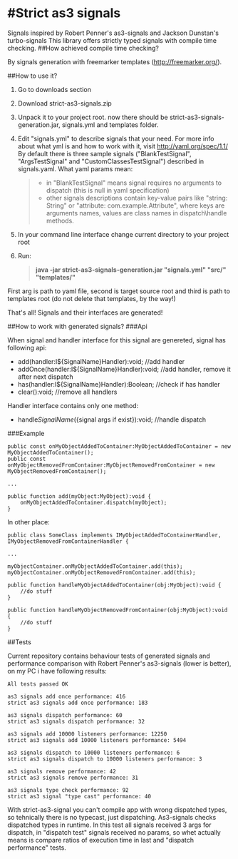 #Strict as3 signals
==================

Signals inspired by Robert Penner's as3-signals and Jackson Dunstan's turbo-signals
This library offers strictly typed signals with compile time checking.
##How achieved compile time checking?

By signals generation with freemarker templates (http://freemarker.org/).

##How to use it?

1. Go to downloads section
2. Download strict-as3-signals.zip
3. Unpack it to your project root. now there should be strict-as3-signals-generation.jar, signals.yml and templates folder.
4. Edit "signals.yml" to describe signals that your need. 
For more info about what yml is and how to work with it, visit http://yaml.org/spec/1.1/ 
By default there is three sample signals ("BlankTestSignal", "ArgsTestSignal" and "CustomClassesTestSignal") described in signals.yaml. What yaml params mean:

    > - in "BlankTestSignal" means signal requires no arguments to dispatch (this is null in yaml specification)
    > - other signals descriptions contain key-value pairs like "string: String" or "attribute: com.example.Attribute", where keys are arguments names, values are class names in dispatch\handle methods.

5. In your command line interface change current directory to your project root 
6. Run:

    >    **java -jar strict-as3-signals-generation.jar "signals.yml" "src/" "templates/"**

First arg is path to yaml file, second is target source root and third is path to templates root (do not delete that templates, by the way!)

That's all! Signals and their interfaces are generated!

##How to work with generated signals? 
###Api

When signal and handler interface for this signal are genereted, signal has following api:

- add(handler:I${SignalName}Handler):void; //add handler
- addOnce(handler:I${SignalName}Handler):void; //add handler, remove it after next dispatch
- has(handler:I${SignalName}Handler):Boolean; //check if has handler
- clear():void; //remove all handlers

Handler interface contains only one method:

- handle${SignalName}(${signal args if exist}):void; //handle dispatch

###Example

    public const onMyObjectAddedToContainer:MyObjectAddedToContainer = new MyObjectAddedToContainer();
    public const onMyObjectRemovedFromContainer:MyObjectRemovedFromContainer = new MyObjectRemovedFromContainer();
    
    ...
    
    public function add(myObject:MyObject):void {
        onMyObjectAddedToContainer.dispatch(myObject);
    }
    
In other place:

    public class SomeClass implements IMyObjectAddedToContainerHandler, IMyObjectRemovedFromContainerHandler {
    
    ...
    
    myObjectContainer.onMyObjectAddedToContainer.add(this);
    myObjectContainer.onMyObjectRemovedFromContainer.add(this);
    
    public function handleMyObjectAddedToContainer(obj:MyObject):void {
        //do stuff
    }
    
    public function handleMyObjectRemovedFromContainer(obj:MyObject):void {
        //do stuff
    }

##Tests
    
Current repository contains behaviour tests of generated signals and performance comparison with Robert Penner's as3-signals (lower is better), on my PC i have following results:

    All tests passed OK

    as3 signals add once performance: 416
    strict as3 signals add once performance: 183

    as3 signals dispatch performance: 60
    strict as3 signals dispatch performance: 32

    as3 signals add 10000 listeners performance: 12250
    strict as3 signals add 10000 listeners performance: 5494

    as3 signals dispatch to 10000 listeners performance: 6
    strict as3 signals dispatch to 10000 listeners performance: 3

    as3 signals remove performance: 42
    strict as3 signals remove performance: 31

    as3 signals type check performance: 92
    strict as3 signal "type cast" performance: 40
    
With strict-as3-signal you can't compile app with wrong dispatched types, so tehnically there is no typecast, just dispatching. As3-signals checks dispatched types in runtime. In this test all signals received 3 args for dispatch, in "dispatch test" signals received no params, so whet actually means is compare ratios of execution time in last and "dispatch performance" tests.